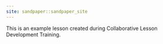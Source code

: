 ```yaml
---
site: sandpaper::sandpaper_site
---
```


This is an example lesson created during Collaborative Lesson Development Training.

